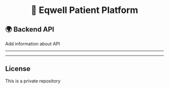 <div align="center">
  <h1>🚀 Eqwell Patient Platform</h1>

  <!-- <p>
    Your all-in-one <strong>real-world</strong> Angular starter — built for <strong>learning</strong>, <strong>productivity</strong>, and <strong>scaling</strong>.
    <br><br>
    Crafted with ❤️ to showcase real best practices in action: standalone components, signals, routing, i18n, authentication and more.
    <br><br>
    <a href="https://angular-example-app.netlify.app/" target="_blank"><strong>🔥 Live Demo</strong></a>
    <br><br>
    <img src="https://res.cloudinary.com/ismaestro/image/upload/angularexampleapp/assets/images/ash-pikachu.png" alt="Demo example" width="150"/>
  </p> -->
</div>

<!-- --- -->
<!-- 
## 📦 Why This Project?

Whether you're just starting with Angular or looking for a solid base for your next app, this project has you covered.

- ✅ **Beginner-friendly**: Clean code, best practices, and detailed structure.
- ✅ **Production-ready**: Real APIs, authentication, modular architecture.
- ✅ **Feature-rich**: Not just a to-do list! Real-world logic you’ll use in any serious project.
- ✅ **Made with love**: Built by passionate developers, for the community.

---

## 🛠️ Getting Started

```bash
npm i
npm start
``` -->

<!-- ---

## 🚨 Live Status

[![Netlify Status](https://api.netlify.com/api/v1/badges/f593abee-25b9-424a-bd54-6bc52aff7230/deploy-status)](https://app.netlify.com/sites/angular-example-app/deploys) -->

<!-- --- -->

## 🌍 Backend API

Add information about API
<!-- This app connects to a real backend powered by NestJS, PostgreSQL, and Prisma, deployed on Fly.io. You can explore the codebase [here](https://github.com/Ismaestro/nestjs-example-app). -->

---

<!-- ## ✨ Features

|                        |                                    |
|------------------------|-------------------------------------------------|
| ✅ Angular 19           | Using the latest version                        |
| ✅ Internationalization | i18n with English and Spanish                   |
| ✅ Authentication       | JWT-based, real login flow                      |
| ✅ Routing & Guards     | Functional guards with lazy-loaded routes       |
| ✅ Responsive Design    | Mobile-first layouts with Flexbox and Grid      |
| ✅ APIs                 | Example integration with the PokeAPI            |
| ✅ Shoelace Components  | Accessible and modern UI components             |
| ✅ NgOptimizedImage     | Fast image loading with Angular's directive     |
| ✅ Animations           | Smooth transitions with Angular Animations      |
| ✅ Clean Architecture   | Modular folder structure following best practices |
| ✅ SASS & BEM           | Maintainable and scalable styling               |
| 🧪 Testing             | Unit & e2e testing (coming soon!)               | -->

<!-- --- -->

<!-- ## 🧩 Roadmap

- [ ] Component & service testing with Angular Testing Library
- [ ] End-to-End tests with Playwright -->

<!-- --- -->
<!-- 
## 🐛 Found a bug? Got an idea?

We love feedback! If something doesn't work or you think of a cool new feature, [open an issue](https://github.com/Ismaestro/angular-example-app/issues/new) or contribute directly with a PR.

--- -->

<!-- ## 🤝 Contributors -->

<!-- ALL-CONTRIBUTORS-LIST:START - Do not remove or modify this section -->
<!-- prettier-ignore-start -->
<!-- markdownlint-disable -->
<!-- <table>
  <tbody>
    <tr>
      <td align="center" valign="top" width="14.28%"><a href="https://magicalyak.org"><img src="https://avatars.githubusercontent.com/u/6165889?v=4?s=100" width="100px;" alt="Tom Gamull"/><br /><sub><b>Tom Gamull</b></sub></a><br /><a href="#infra-magicalyak" title="Infrastructure (Hosting, Build-Tools, etc)">🚇</a></td>
      <td align="center" valign="top" width="14.28%"><a href="https://github.com/mansya"><img src="https://avatars.githubusercontent.com/u/33461607?v=4?s=100" width="100px;" alt="mansyaprime"/><br /><sub><b>mansyaprime</b></sub></a><br /><a href="#code-mansya" title="Code">💻</a></td>
      <td align="center" valign="top" width="14.28%"><a href="https://github.com/codeimmortal"><img src="https://avatars.githubusercontent.com/u/16804408?v=4?s=100" width="100px;" alt="codeimmortal"/><br /><sub><b>codeimmortal</b></sub></a><br /><a href="#code-codeimmortal" title="Code">💻</a></td>
      <td align="center" valign="top" width="14.28%"><a href="https://github.com/tomasfse"><img src="https://avatars.githubusercontent.com/u/22914697?v=4?s=100" width="100px;" alt="tomasfse"/><br /><sub><b>tomasfse</b></sub></a><br /><a href="#code-tomasfse" title="Code">💻</a></td>
      <td align="center" valign="top" width="14.28%"><a href="https://golu7679.github.io"><img src="https://avatars.githubusercontent.com/u/55990159?v=4?s=100" width="100px;" alt="golu"/><br /><sub><b>golu</b></sub></a><br /><a href="#code-golu7679" title="Code">💻</a></td>
      <td align="center" valign="top" width="14.28%"><a href="https://github.com/microsoft/Secure-Supply-Chain/"><img src="https://avatars.githubusercontent.com/u/90811840?v=4?s=100" width="100px;" alt="rancyr"/><br /><sub><b>rancyr</b></sub></a><br /><a href="#code-v-rr" title="Code">💻</a></td>
      <td align="center" valign="top" width="14.28%"><a href="http://www.codingphase.com"><img src="https://avatars.githubusercontent.com/u/26421899?v=4?s=100" width="100px;" alt="codingphasedotcom"/><br /><sub><b>codingphasedotcom</b></sub></a><br /><a href="#code-codingphasedotcom" title="Code">💻</a></td>
    </tr>
    <tr>
      <td align="center" valign="top" width="14.28%"><a href="https://github.com/scip92"><img src="https://avatars.githubusercontent.com/u/15237896?v=4?s=100" width="100px;" alt="Max"/><br /><sub><b>Max</b></sub></a><br /><a href="#code-scip92" title="Code">💻</a></td>
      <td align="center" valign="top" width="14.28%"><a href="https://github.com/HerbertKarajan"><img src="https://avatars.githubusercontent.com/u/20851191?v=4?s=100" width="100px;" alt="Karajan"/><br /><sub><b>Karajan</b></sub></a><br /><a href="#code-HerbertKarajan" title="Code">💻</a></td>
      <td align="center" valign="top" width="14.28%"><a href="https://github.com/carlchandev"><img src="https://avatars.githubusercontent.com/u/34772941?v=4?s=100" width="100px;" alt="Carl Chan"/><br /><sub><b>Carl Chan</b></sub></a><br /><a href="#code-carlchandev" title="Code">💻</a></td>
      <td align="center" valign="top" width="14.28%"><a href="https://github.com/dyeimys"><img src="https://avatars.githubusercontent.com/u/4250372?v=4?s=100" width="100px;" alt="Dyeimys Franco Correa"/><br /><sub><b>Dyeimys Franco Correa</b></sub></a><br /><a href="#code-dyeimys" title="Code">💻</a></td>
      <td align="center" valign="top" width="14.28%"><a href="https://anartz-mugika.com/qwik-book/es/"><img src="https://avatars.githubusercontent.com/u/5081970?v=4?s=100" width="100px;" alt="Anartz Mugika Ledo"/><br /><sub><b>Anartz Mugika Ledo</b></sub></a><br /><a href="#code-mugan86" title="Code">💻</a></td>
    </tr>
  </tbody>
</table> -->

<!-- markdownlint-restore -->
<!-- prettier-ignore-end -->

<!-- ALL-CONTRIBUTORS-LIST:END -->

---

## License
This is a private repository
<!-- This project is licensed under the [MIT License](https://github.com/Ismaestro/angular-example-app/blob/master/LICENSE). -->
